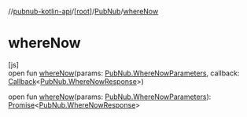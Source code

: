 //[pubnub-kotlin-api](../../../index.md)/[[root]](../index.md)/[PubNub](index.md)/[whereNow](where-now.md)

# whereNow

[js]\
open fun [whereNow](where-now.md)(params: [PubNub.WhereNowParameters](-where-now-parameters/index.md), callback: [Callback](../-callback/index.md)&lt;[PubNub.WhereNowResponse](-where-now-response/index.md)&gt;)

open fun [whereNow](where-now.md)(params: [PubNub.WhereNowParameters](-where-now-parameters/index.md)): [Promise](https://kotlinlang.org/api/latest/jvm/stdlib/kotlin.js/-promise/index.html)&lt;[PubNub.WhereNowResponse](-where-now-response/index.md)&gt;
